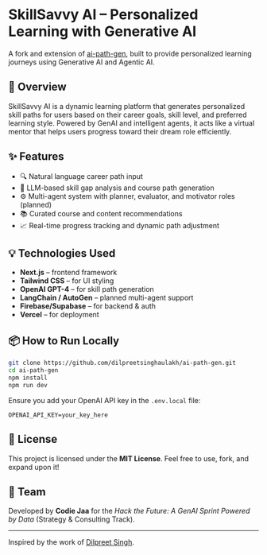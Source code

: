 
# SkillSavvy AI – Personalized Learning with Generative AI

A fork and extension of [ai-path-gen](https://github.com/dilpreetsinghaulakh/ai-path-gen), built to provide personalized learning journeys using Generative AI and Agentic AI.

## 🚀 Overview

SkillSavvy AI is a dynamic learning platform that generates personalized skill paths for users based on their career goals, skill level, and preferred learning style. Powered by GenAI and intelligent agents, it acts like a virtual mentor that helps users progress toward their dream role efficiently.

## ✨ Features

- 🔍 Natural language career path input
- 🧠 LLM-based skill gap analysis and course path generation
- ⚙️ Multi-agent system with planner, evaluator, and motivator roles (planned)
- 📚 Curated course and content recommendations
- 📈 Real-time progress tracking and dynamic path adjustment

## 💡 Technologies Used

- **Next.js** – frontend framework
- **Tailwind CSS** – for UI styling
- **OpenAI GPT-4** – for skill path generation
- **LangChain / AutoGen** – planned multi-agent support
- **Firebase/Supabase** – for backend & auth
- **Vercel** – for deployment

## 📦 How to Run Locally

```bash
git clone https://github.com/dilpreetsinghaulakh/ai-path-gen.git
cd ai-path-gen
npm install
npm run dev
```

Ensure you add your OpenAI API key in the `.env.local` file:

```env
OPENAI_API_KEY=your_key_here
```

## 📄 License

This project is licensed under the **MIT License**. Feel free to use, fork, and expand upon it!

## 👥 Team

Developed by **Codie Jaa** for the _Hack the Future: A GenAI Sprint Powered by Data_ (Strategy & Consulting Track).

---
Inspired by the work of [Dilpreet Singh](https://github.com/dilpreetsinghaulakh).
